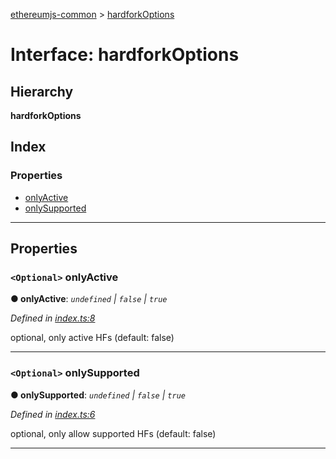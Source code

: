 [ethereumjs-common](../README.md) > [hardforkOptions](../interfaces/hardforkoptions.md)

# Interface: hardforkOptions

## Hierarchy

**hardforkOptions**

## Index

### Properties

- [onlyActive](hardforkoptions.md#onlyactive)
- [onlySupported](hardforkoptions.md#onlysupported)

---

## Properties

<a id="onlyactive"></a>

### `<Optional>` onlyActive

**● onlyActive**: _`undefined` | `false` | `true`_

_Defined in [index.ts:8](https://github.com/ethereumjs/ethereumjs-common/blob/12f6f69/src/index.ts#L8)_

optional, only active HFs (default: false)

---

<a id="onlysupported"></a>

### `<Optional>` onlySupported

**● onlySupported**: _`undefined` | `false` | `true`_

_Defined in [index.ts:6](https://github.com/ethereumjs/ethereumjs-common/blob/12f6f69/src/index.ts#L6)_

optional, only allow supported HFs (default: false)

---

